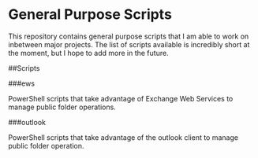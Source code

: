 # General Purpose Scripts #

This repository contains general purpose scripts that I am able to work on
inbetween major projects. The list of scripts available is incredibly short at 
the moment, but I hope to add more in the future.

##Scripts

###ews

PowerShell scripts that take advantage of Exchange Web Services to manage public
 folder operations.

###outlook

PowerShell scripts that take advantage of the outlook client to manage public 
folder operation.

